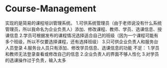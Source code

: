 # Course-Management
实现的是简易的课程培训管理系统。
1.可供系统管理员（由于老师说没有什么系统管理员，所以我命名为企业负责人）添加、修改课程、教师、学员、选课信息、授课信息
2.学员可根据发布的课程情况选择适合自己的班级（因为一个课程可能有多个班级，所以不仅要选择课程，还有选择班级）
3.只可供企业负责人和服务台人员登录
4.服务台人员只有添加、修改学员信息、选课信息的功能
不足：
1.学员和教师无法登录查看或修改自己的信息
2.企业负责人的界面不够人性化
3.对学员的选课操作过于负责，输入太多
